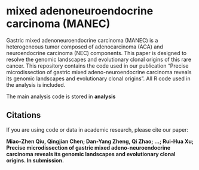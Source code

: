 
<!-- README.md is generated from README.Rmd. Please edit that file -->

# mixed adenoneuroendocrine carcinoma (MANEC)

<!-- badges: start -->
<!-- badges: end -->

Gastric mixed adenoneuroendocrine carcinoma (MANEC) is a heterogeneous
tumor composed of adenocarcinoma (ACA) and neuroendocrine carcinoma
(NEC) components. This paper is designed to resolve the genomic
landscapes and evolutionary clonal origins of this rare cancer. This
repository contains the code used in our publication “Precise
microdissection of gastric mixed adeno-neuroendocrine carcinoma reveals
its genomic landscapes and evolutionary clonal origins”. All R code used
in the analysis is included.

The main analysis code is stored in **analysis**

## Citations

If you are using code or data in academic research, please cite our
paper:

**Miao-Zhen Qiu, Qingjian Chen; Dan-Yang Zheng, Qi Zhao; …; Rui-Hua Xu;
Precise microdissection of gastric mixed adeno-neuroendocrine carcinoma
reveals its genomic landscapes and evolutionary clonal origins. In
submission.**
